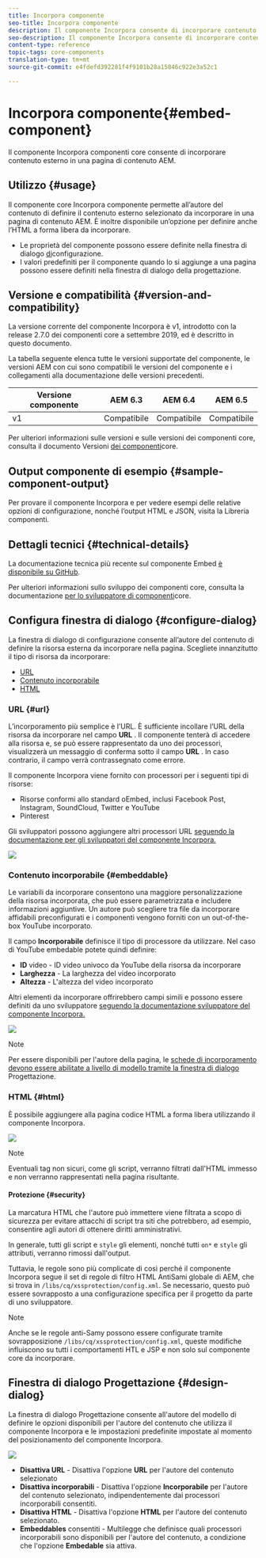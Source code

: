 ```yaml
---
title: Incorpora componente
seo-title: Incorpora componente
description: Il componente Incorpora consente di incorporare contenuto esterno in una pagina di contenuto AEM.
seo-description: Il componente Incorpora consente di incorporare contenuto esterno in una pagina di contenuto AEM.
content-type: reference
topic-tags: core-components
translation-type: tm+mt
source-git-commit: e4fdefd392281f4f9101b28a15846c922e3a52c1

---
```



# Incorpora componente{#embed-component}

Il componente Incorpora componenti core consente di incorporare contenuto esterno in una pagina di contenuto AEM.

## Utilizzo {#usage}

Il componente core Incorpora componente permette all’autore del contenuto di definire il contenuto esterno selezionato da incorporare in una pagina di contenuto AEM. È inoltre disponibile un’opzione per definire anche l’HTML a forma libera da incorporare.

* Le proprietà del componente possono essere definite nella finestra di dialogo [di](#configure-dialog)configurazione.
* I valori predefiniti per il componente quando lo si aggiunge a una pagina possono essere definiti nella finestra di dialogo [](#design-dialog)della progettazione.

## Versione e compatibilità {#version-and-compatibility}

La versione corrente del componente Incorpora è v1, introdotto con la release 2.7.0 dei componenti core a settembre 2019, ed è descritto in questo documento.

La tabella seguente elenca tutte le versioni supportate del componente, le versioni AEM con cui sono compatibili le versioni del componente e i collegamenti alla documentazione delle versioni precedenti.

| Versione componente | AEM 6.3 | AEM 6.4 | AEM 6.5 |
|--- |--- |--- |---|
| v1 | Compatibile | Compatibile | Compatibile |

Per ulteriori informazioni sulle versioni e sulle versioni dei componenti core, consulta il documento Versioni [dei componenti](versions.md)core.

## Output componente di esempio {#sample-component-output}

Per provare il componente Incorpora e per vedere esempi delle relative opzioni di configurazione, nonché l’output HTML e JSON, visita la Libreria [](http://opensource.adobe.com/aem-core-wcm-components/library/embed.html)componenti.

## Dettagli tecnici {#technical-details}

La documentazione tecnica più recente sul componente Embed [è disponibile su GitHub](https://github.com/adobe/aem-core-wcm-components/tree/master/content/src/content/jcr_root/apps/core/wcm/components/embed/v1/embed).

Per ulteriori informazioni sullo sviluppo dei componenti core, consulta la documentazione [per lo sviluppatore di componenti](developing.md)core.

## Configura finestra di dialogo {#configure-dialog}

La finestra di dialogo di configurazione consente all’autore del contenuto di definire la risorsa esterna da incorporare nella pagina. Scegliete innanzitutto il tipo di risorsa da incorporare:

* [URL](#url)
* [Contenuto incorporabile](#embeddable)
* [HTML](#html)

### URL {#url}

L’incorporamento più semplice è l’URL. È sufficiente incollare l’URL della risorsa da incorporare nel campo **URL** . Il componente tenterà di accedere alla risorsa e, se può essere rappresentato da uno dei processori, visualizzerà un messaggio di conferma sotto il campo **URL** . In caso contrario, il campo verrà contrassegnato come errore.

Il componente Incorpora viene fornito con processori per i seguenti tipi di risorse:

* Risorse conformi allo standard [](https://oembed.com/) oEmbed, inclusi Facebook Post, Instagram, SoundCloud, Twitter e YouTube
* Pinterest

Gli sviluppatori possono aggiungere altri processori URL [seguendo la documentazione per gli sviluppatori del componente Incorpora.](https://github.com/adobe/aem-core-wcm-components/tree/master/content/src/content/jcr_root/apps/core/wcm/components/embed/v1/embed#extending-the-embed-component)

![](assets/screen-shot-2019-09-25-10.08.29.png)

### Contenuto incorporabile {#embeddable}

Le variabili da incorporare consentono una maggiore personalizzazione della risorsa incorporata, che può essere parametrizzata e includere informazioni aggiuntive. Un autore può scegliere tra file da incorporare affidabili preconfigurati e i componenti vengono forniti con un out-of-the-box YouTube incorporato.

Il campo **Incorporabile** definisce il tipo di processore da utilizzare. Nel caso di YouTube embedable potete quindi definire:

* **ID** video - ID video univoco da YouTube della risorsa da incorporare
* **Larghezza** - La larghezza del video incorporato
* **Altezza** - L'altezza del video incorporato

Altri elementi da incorporare offrirebbero campi simili e possono essere definiti da uno sviluppatore [seguendo la documentazione sviluppatore del componente Incorpora.](https://github.com/adobe/aem-core-wcm-components/tree/master/content/src/content/jcr_root/apps/core/wcm/components/embed/v1/embed#extending-the-embed-component)

![](assets/screen-shot-2019-09-25-10.15.00.png)

>[!NOTE]
>Per essere disponibili per l'autore della pagina, le [schede di incorporamento devono essere abilitate a livello di modello tramite la finestra di dialogo](#design-dialog) Progettazione.

### HTML {#html}

È possibile aggiungere alla pagina codice HTML a forma libera utilizzando il componente Incorpora.

![](assets/screen-shot-2019-09-25-10.20.00.png)

>[!NOTE]
>Eventuali tag non sicuri, come gli script, verranno filtrati dall'HTML immesso e non verranno rappresentati nella pagina risultante.

#### Protezione {#security}

La marcatura HTML che l'autore può immettere viene filtrata a scopo di sicurezza per evitare attacchi di script tra siti che potrebbero, ad esempio, consentire agli autori di ottenere diritti amministrativi.

In generale, tutti gli script e `style` gli elementi, nonché tutti `on*` e `style` gli attributi, verranno rimossi dall'output.

Tuttavia, le regole sono più complicate di così perché il componente Incorpora segue il set di regole di filtro HTML AntiSami globale di AEM, che si trova in `/libs/cq/xssprotection/config.xml`. Se necessario, questo può essere sovrapposto a una configurazione specifica per il progetto da parte di uno sviluppatore.

>[!NOTE]
>Anche se le regole anti-Samy possono essere configurate tramite sovrapposizione `/libs/cq/xssprotection/config.xml`, queste modifiche influiscono su tutti i comportamenti HTL e JSP e non solo sul componente core da incorporare.

## Finestra di dialogo Progettazione {#design-dialog}

La finestra di dialogo Progettazione consente all'autore del modello di definire le opzioni disponibili per l'autore del contenuto che utilizza il componente Incorpora e le impostazioni predefinite impostate al momento del posizionamento del componente Incorpora.

![](assets/screen-shot-2019-09-25-10.25.28.png)

* **Disattiva URL** - Disattiva l'opzione **URL** per l'autore del contenuto selezionato
* **Disattiva incorporabili** - Disattiva l'opzione **Incorporabile** per l'autore del contenuto selezionato, indipendentemente dai processori incorporabili consentiti.
* **Disattiva HTML** - Disattiva l'opzione **HTML** per l'autore del contenuto selezionato.
* **Embeddables** consentiti - Multilegge che definisce quali processori incorporabili sono disponibili per l'autore del contenuto, a condizione che l'opzione **Embedable** sia attiva.
